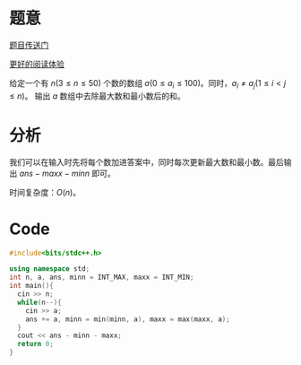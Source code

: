 # 题意
[题目传送门](/problem/AT_joig2022_a)

[更好的阅读体验](/blog/tianbiandeshenghuo/solution-at-joig2022-a)


给定一个有 $n(3\le n\le50)$ 个数的数组 $a(0\le a_i\le100)$。同时，$a_i \ne a_j(1\le i<j\le n)$。
输出 $a$ 数组中去除最大数和最小数后的和。

# 分析
我们可以在输入时先将每个数加进答案中，同时每次更新最大数和最小数。最后输出 $ans-maxx-minn$ 即可。

时间复杂度：$O(n)$。

# Code
```cpp
#include<bits/stdc++.h>

using namespace std;
int n, a, ans, minn = INT_MAX, maxx = INT_MIN;
int main(){
  cin >> n;
  while(n--){
    cin >> a;
    ans += a, minn = min(minn, a), maxx = max(maxx, a);
  }
  cout << ans - minn - maxx;
  return 0;
}
```